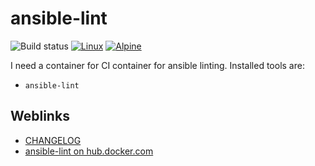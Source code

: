 # ansible-lint

![Build status](https://github.com/deeagle/ansible-lint/workflows/CI/badge.svg)
[![Linux](https://svgshare.com/i/Zhy.svg)](https://svgshare.com/i/Zhy.svg)
[![Alpine](https://img.shields.io/badge/Alpine_Linux-0D597F?style=flat-square&logo=alpine-linux&logoColor=white)](https://img.shields.io/badge/Alpine_Linux-0D597F?style=flat-square&logo=alpine-linux&logoColor=white)

I need a container for CI container for ansible linting. Installed tools are:

- `ansible-lint`

## Weblinks

- [CHANGELOG](CHANGELOG.md)
- [ansible-lint on hub.docker.com](https://hub.docker.com/r/docdee/ansible-lint)

